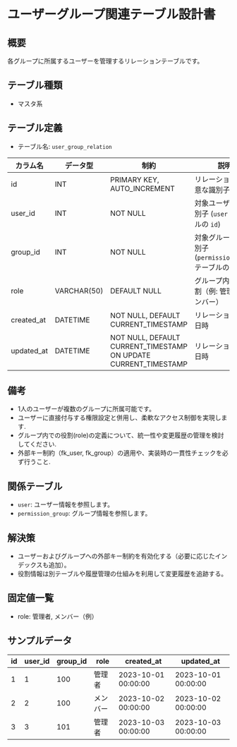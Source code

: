 # ユーザーグループ関連テーブル設計書

## 概要
各グループに所属するユーザーを管理するリレーションテーブルです。

## テーブル種類
- マスタ系

## テーブル定義
- テーブル名: `user_group_relation`

| カラム名   | データ型     | 制約                                                            | 説明                                          |
|------------|--------------|-----------------------------------------------------------------|-----------------------------------------------|
| id         | INT          | PRIMARY KEY, AUTO_INCREMENT                                     | リレーションの一意な識別子                      |
| user_id    | INT          | NOT NULL                                                        | 対象ユーザーの識別子 (`user` テーブルの `id`)     |
| group_id   | INT          | NOT NULL                                                        | 対象グループの識別子 (`permission_group` テーブルの `id`) |
| role       | VARCHAR(50)  | DEFAULT NULL                                                    | グループ内での役割（例: 管理者、メンバー）         |
| created_at | DATETIME     | NOT NULL, DEFAULT CURRENT_TIMESTAMP                             | リレーション作成日時                           |
| updated_at | DATETIME     | NOT NULL, DEFAULT CURRENT_TIMESTAMP ON UPDATE CURRENT_TIMESTAMP | リレーション更新日時                           |

## 備考
- 1人のユーザーが複数のグループに所属可能です。
- ユーザーに直接付与する権限設定と併用し、柔軟なアクセス制御を実現します.
- グループ内での役割(role)の定義について、統一性や変更履歴の管理を検討してください.
- 外部キー制約（fk_user, fk_group）の適用や、実装時の一貫性チェックを必ず行うこと.

## 関係テーブル
- `user`: ユーザー情報を参照します。
- `permission_group`: グループ情報を参照します。

## 解決策
- ユーザーおよびグループへの外部キー制約を有効化する（必要に応じたインデックスも追加）。
- 役割情報は別テーブルや履歴管理の仕組みを利用して変更履歴を追跡する。

## 固定値一覧
- role: 管理者, メンバー（例）

## サンプルデータ

| id | user_id | group_id | role   | created_at           | updated_at           |
|----|---------|----------|--------|----------------------|----------------------|
| 1  | 1       | 100      | 管理者 | 2023-10-01 00:00:00  | 2023-10-01 00:00:00  |
| 2  | 2       | 100      | メンバー | 2023-10-02 00:00:00  | 2023-10-02 00:00:00  |
| 3  | 3       | 101      | 管理者 | 2023-10-03 00:00:00  | 2023-10-03 00:00:00  |